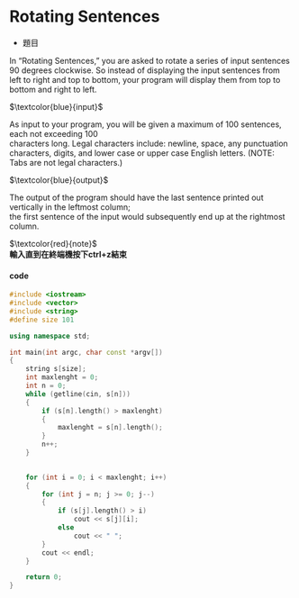 # Rotating Sentences

* 題目

In “Rotating Sentences,” you are asked to rotate a series of input sentences 90 degrees clockwise. So
instead of displaying the input sentences from left to right and top to bottom, your program will display
them from top to bottom and right to left.

$`\textcolor{blue}{input}`$

As input to your program, you will be given a maximum of 100 sentences, each not exceeding 100   
characters long. Legal characters include: newline, space, any punctuation characters, digits, and lower
case or upper case English letters. (NOTE: Tabs are not legal characters.)  

$`\textcolor{blue}{output}`$  

The output of the program should have the last sentence printed out vertically in the leftmost column;  
the first sentence of the input would subsequently end up at the rightmost column.

$`\textcolor{red}{note}`$  
**輸入直到在終端機按下ctrl+z結束**  


#### code 
```cpp
#include <iostream>
#include <vector>
#include <string>
#define size 101

using namespace std;

int main(int argc, char const *argv[])
{
    string s[size];
    int maxlenght = 0;
    int n = 0;
    while (getline(cin, s[n]))
    {
        if (s[n].length() > maxlenght)
        {
            maxlenght = s[n].length();
        }
        n++;
    }

    
    for (int i = 0; i < maxlenght; i++)
    {
        for (int j = n; j >= 0; j--)
        {
            if (s[j].length() > i)
                cout << s[j][i];
            else
                cout << " ";
        }
        cout << endl;
    }

    return 0;
}
```
